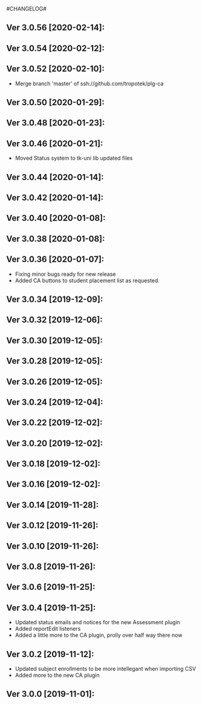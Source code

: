 #CHANGELOG#

Ver 3.0.56 [2020-02-14]:
-------------------------------


Ver 3.0.54 [2020-02-12]:
-------------------------------


Ver 3.0.52 [2020-02-10]:
-------------------------------
  - Merge branch 'master' of ssh://github.com/tropotek/plg-ca


Ver 3.0.50 [2020-01-29]:
-------------------------------


Ver 3.0.48 [2020-01-23]:
-------------------------------


Ver 3.0.46 [2020-01-21]:
-------------------------------
  - Moved Status system to tk-uni lib updated files


Ver 3.0.44 [2020-01-14]:
-------------------------------


Ver 3.0.42 [2020-01-14]:
-------------------------------


Ver 3.0.40 [2020-01-08]:
-------------------------------


Ver 3.0.38 [2020-01-08]:
-------------------------------


Ver 3.0.36 [2020-01-07]:
-------------------------------
  - Fixing minor bugs ready for new release
  - Added CA buttons to student placement list as requested.


Ver 3.0.34 [2019-12-09]:
-------------------------------


Ver 3.0.32 [2019-12-06]:
-------------------------------


Ver 3.0.30 [2019-12-05]:
-------------------------------


Ver 3.0.28 [2019-12-05]:
-------------------------------


Ver 3.0.26 [2019-12-05]:
-------------------------------


Ver 3.0.24 [2019-12-04]:
-------------------------------


Ver 3.0.22 [2019-12-02]:
-------------------------------


Ver 3.0.20 [2019-12-02]:
-------------------------------


Ver 3.0.18 [2019-12-02]:
-------------------------------


Ver 3.0.16 [2019-12-02]:
-------------------------------


Ver 3.0.14 [2019-11-28]:
-------------------------------


Ver 3.0.12 [2019-11-26]:
-------------------------------


Ver 3.0.10 [2019-11-26]:
-------------------------------


Ver 3.0.8 [2019-11-26]:
-------------------------------


Ver 3.0.6 [2019-11-25]:
-------------------------------


Ver 3.0.4 [2019-11-25]:
-------------------------------
  - Updated status emails and notices for the new Assessment plugin
  - Added reportEdit listeners
  - Added a little more to the CA plugin, prolly over half way there now


Ver 3.0.2 [2019-11-12]:
-------------------------------
  - Updated subject enrollments to be more intellegant when importing CSV
  - Added more to the new CA plugin


Ver 3.0.0 [2019-11-01]:
-------------------------------




